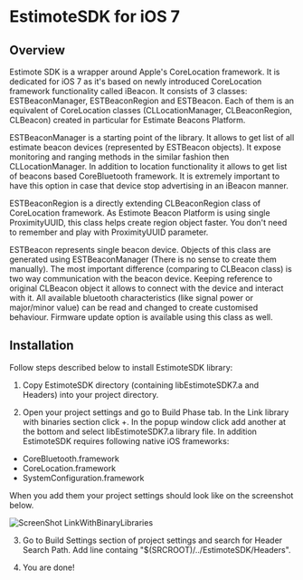 EstimoteSDK for iOS 7
=======

Overview
-------

Estimote SDK is a wrapper around Apple's CoreLocation framework. It is dedicated for iOS 7 as it's based on newly introduced CoreLocation framework functionality called iBeacon. It consists of 3 classes: ESTBeaconManager, ESTBeaconRegion and ESTBeacon. Each of them is an equivalent of CoreLocation classes (CLLocationManager, CLBeaconRegion, CLBeacon) created in particular for Estimate Beacons Platform.

ESTBeaconManager is a starting point of the library. It allows to get list of all estimate beacon devices (represented by ESTBeacon objects). It expose monitoring and ranging methods in the similar fashion then CLLocationManager. In addition to location functionality it allows to get list of beacons based CoreBluetooth framework. It is extremely important to have this option in case that device stop advertising in an iBeacon manner.

ESTBeaconRegion is a directly extending CLBeaconRegion class of CoreLocation framework. As Estimote Beacon Platform is using single ProximityUUID, this class helps create region object faster. You don't need to remember and play with ProximityUUID parameter.

ESTBeacon represents single beacon device. Objects of this class are generated using ESTBeaconManager (There is no sense to create them manually). The most important difference (comparing to CLBeacon class) is two way communication with the beacon device. Keeping reference to original CLBeacon object it allows to connect with the device and interact with it. All available bluetooth characteristics (like signal power or major/minor value) can be read and changed to create customised behaviour. Firmware update option is available using this class as well. 


Installation
-------

Follow steps described below to install EstimoteSDK library:

1. Copy EstimoteSDK directory (containing libEstimoteSDK7.a and Headers) into your project directory.

2. Open your project settings and go to Build Phase tab. In the Link library with binaries section click +. In the popup window click add another at the bottom and select libEstimoteSDK7.a library file. In addition EstimoteSDK requires following native iOS frameworks:
* CoreBluetooth.framework
* CoreLocation.framework
* SystemConfiguration.framework

When you add them your project settings should look like on the screenshot below.

![ScreenShot LinkWithBinaryLibraries](http://estimote.com/api/CoreBluetoothScreenShot.png)

3. Go to Build Settings section of project settings and search for Header Search Path. Add line containg "$(SRCROOT)/../EstimoteSDK/Headers".

4. You are done!
 